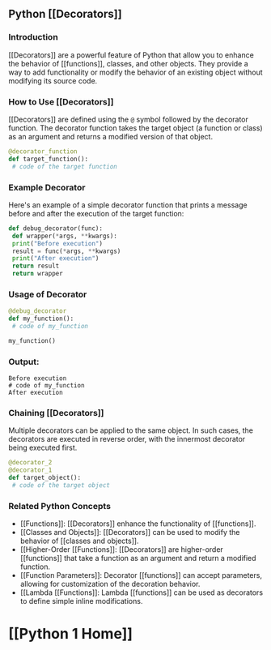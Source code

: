 ## Python [[Decorators]]

### Introduction
 [[Decorators]] are a powerful feature of Python that allow you to enhance the behavior of [[functions]], classes, and other objects. They provide a way to add functionality or modify the behavior of an existing object without modifying its source code.

### How to Use [[Decorators]]
 [[Decorators]] are defined using the `@` symbol followed by the decorator function. The decorator function takes the target object (a function or class) as an argument and returns a modified version of that object.

```python
@decorator_function
def target_function():
 # code of the target function
```

### Example Decorator
Here's an example of a simple decorator function that prints a message before and after the execution of the target function:

```python
def debug_decorator(func):
 def wrapper(*args, **kwargs):
 print("Before execution")
 result = func(*args, **kwargs)
 print("After execution")
 return result
 return wrapper
```

### Usage of Decorator
```python
@debug_decorator
def my_function():
 # code of my_function

my_function()
```

### Output:
```console
Before execution
# code of my_function
After execution
```

### Chaining [[Decorators]]
Multiple decorators can be applied to the same object. In such cases, the decorators are executed in reverse order, with the innermost decorator being executed first.

```python
@decorator_2
@decorator_1
def target_object():
 # code of the target object
```

### Related Python Concepts

- [[Functions]]: [[Decorators]] enhance the functionality of [[functions]].
- [[Classes and Objects]]: [[Decorators]] can be used to modify the behavior of [[classes and objects]].
- [[Higher-Order [[Functions]]: [[Decorators]] are higher-order [[functions]] that take a function as an argument and return a modified function.
- [[Function Parameters]]: Decorator [[functions]] can accept parameters, allowing for customization of the decoration behavior.
- [[Lambda [[Functions]]: Lambda [[functions]] can be used as decorators to define simple inline modifications.
# [[Python 1 Home]]
